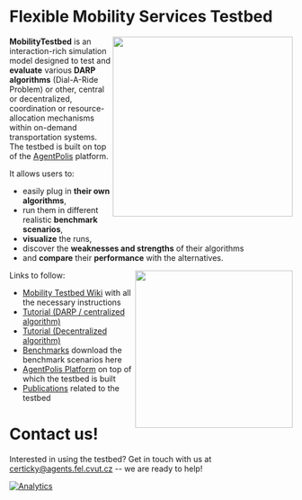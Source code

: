 Flexible Mobility Services Testbed
===============

[<img src="https://raw.github.com/agents4its/mobilitytestbed/screenshots/video.png" width="320" align="right" />](https://drive.google.com/file/d/0B7eVloLJJjtbTHI1VlpaM2xZYVE/edit?usp=sharing)

**MobilityTestbed** is an interaction-rich simulation model designed to test and **evaluate** various **DARP algorithms** (Dial-A-Ride Problem) or other, central or decentralized, coordination or resource-allocation mechanisms within on-demand transportation systems. The testbed is built on top of the [AgentPolis](http://agentpolis.com/) platform.


It allows users to:
* easily plug in **their own algorithms**, 
* run them in different realistic **benchmark scenarios**, 
* **visualize** the runs,
* discover the **weaknesses and strengths** of their algorithms
* and **compare** their **performance** with the alternatives.

<img src="https://raw.github.com/agents4its/mobilitytestbed/screenshots/screenshot1.jpg" width="280" align="right" />

Links to follow:
* [Mobility Testbed Wiki](http://github.com/agents4its/mobilitytestbed/wiki) with all the necessary instructions
* [Tutorial (DARP / centralized algorithm)](http://goo.gl/0Swwrc) 
* [Tutorial (Decentralized algorithm)](http://goo.gl/RSVadu)
* [Benchmarks](http://github.com/agents4its/mobilitytestbed/wiki/Benchmarks) download the benchmark scenarios here
* [AgentPolis Platform](http://agentpolis.org/) on top of which the testbed is built
* [Publications](http://github.com/agents4its/mobilitytestbed/wiki/Publications) related to the testbed


Contact us!
=================
Interested in using the testbed? Get in touch with us at certicky@agents.fel.cvut.cz -- we are ready to help!
 


[![Analytics](https://ga-beacon.appspot.com/UA-1173979-12/mobilitytestbed/readme?pixel)](https://github.com/igrigorik/ga-beacon)
